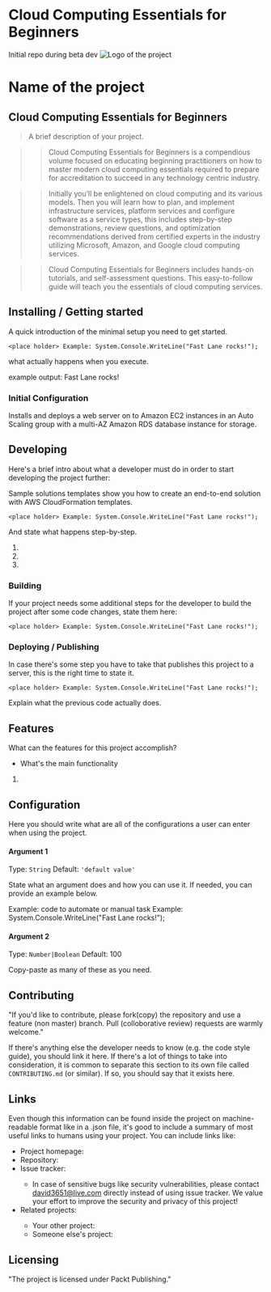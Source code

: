 # Cloud Computing Essentials for Beginners
Initial repo during beta dev
![Logo of the project](https://www.stratospherenetworks.com/blog/wp-content/uploads/2020/05/iStock-1137011043.jpg)

# Name of the project
## Cloud Computing Essentials for Beginners

> A brief description of your project.

>> Cloud Computing Essentials for Beginners is a compendious volume focused on educating beginning practitioners on how to master modern cloud computing essentials required to prepare for accreditation to succeed in any technology centric industry.

>> Initially you’ll be enlightened on cloud computing and its various models. Then you will learn how to plan, and implement infrastructure services, platform services and configure software as a service types, this includes step-by-step demonstrations, review questions, and optimization recommendations derived from certified experts in the industry utilizing Microsoft, Amazon, and Google cloud computing services.

>> Cloud Computing Essentials for Beginners includes hands-on tutorials, and self-assessment questions. This easy-to-follow guide will teach you the essentials of cloud computing services.

## Installing / Getting started

A quick introduction of the minimal setup you need to get started.

```code to automate or manual task
<place holder> Example: System.Console.WriteLine("Fast Lane rocks!");
```

what actually happens when you execute.

example output: Fast Lane rocks!

### Initial Configuration

Installs and deploys a web server on to Amazon EC2 instances in an Auto Scaling group with a multi-AZ Amazon RDS database instance for storage.



## Developing

Here's a brief intro about what a developer must do in order to start developing
the project further:

Sample solutions templates show you how to create an end-to-end solution with AWS CloudFormation templates.
``` code to automate or manual task
<place holder> Example: System.Console.WriteLine("Fast Lane rocks!");
```

And state what happens step-by-step.

1. <place holder>
2. <place holder>
3. <place holder>

### Building

If your project needs some additional steps for the developer to build the
project after some code changes, state them here:

```code to automate or manual task
<place holder> Example: System.Console.WriteLine("Fast Lane rocks!");
```


### Deploying / Publishing

In case there's some step you have to take that publishes this project to a
server, this is the right time to state it.

```code to automate or manual task
<place holder> Example: System.Console.WriteLine("Fast Lane rocks!");
```

Explain what the previous code actually does.

## Features

What can the features for this project accomplish?
* What's the main functionality
1. <place holder>

## Configuration

Here you should write what are all of the configurations a user can enter when
using the project.

#### Argument 1
Type: `String`
Default: `'default value'`

State what an argument does and how you can use it. If needed, you can provide
an example below.

Example:
code to automate or manual task
<place holder> Example: System.Console.WriteLine("Fast Lane rocks!");

#### Argument 2
Type: `Number|Boolean`
Default: 100

Copy-paste as many of these as you need.

## Contributing


"If you'd like to contribute, please fork(copy) the repository and use a feature (non master)
branch. Pull (colloborative review) requests are warmly welcome."

If there's anything else the developer needs to know (e.g. the code style
guide), you should link it here. If there's a lot of things to take into
consideration, it is common to separate this section to its own file called
`CONTRIBUTING.md` (or similar). If so, you should say that it exists here.

## Links

Even though this information can be found inside the project on machine-readable
format like in a .json file, it's good to include a summary of most useful
links to humans using your project. You can include links like:

- Project homepage: <place holder>
- Repository: <place holder>
- Issue tracker: <place holder>
  - In case of sensitive bugs like security vulnerabilities, please contact
    david3651@live.com directly instead of using issue tracker. We value your effort
    to improve the security and privacy of this project!
- Related projects: <place holder>
  - Your other project: <place holder>
  - Someone else's project: <place holder>


## Licensing

"The project is licensed under Packt Publishing."
